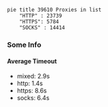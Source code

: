 
```mermaid
pie title 39610 Proxies in list
    "HTTP" : 23739
    "HTTPS": 5784
    "SOCKS" : 14414
```

### Some Info
#### Average Timeout

- mixed: 2.9s
- http: 1.4s
- https: 8.6s
- socks: 6.4s